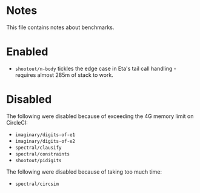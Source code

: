# Notes

This file contains notes about benchmarks.

# Enabled
- `shootout/n-body` tickles the edge case in Eta's tail call handling - requires almost 285m of stack to work.

# Disabled

The following were disabled because of exceeding the 4G memory limit on CircleCI:

- `imaginary/digits-of-e1`
- `imaginary/digits-of-e2`
- `spectral/clausify`
- `spectral/constraints`
- `shootout/pidigits`

The following were disabled because of taking too much time:
- `spectral/circsim`
